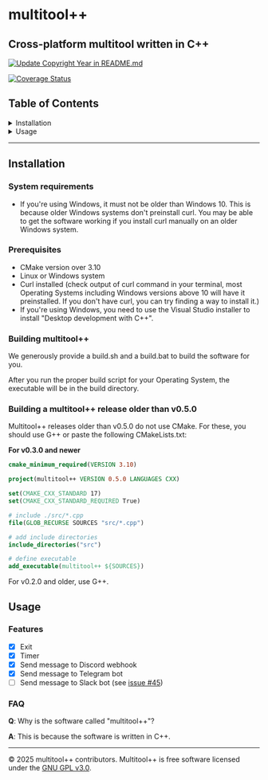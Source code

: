 # multitool++

## Cross-platform multitool written in C++

[![Update Copyright Year in README.md](https://github.com/benja2998/multitoolplusplus/actions/workflows/copyright.yml/badge.svg)](https://github.com/benja2998/multitoolplusplus/actions/workflows/copyright.yml)

[![Coverage Status](https://coveralls.io/repos/github/multitoolplusplus/multitoolplusplus/badge.svg?branch=main)](https://coveralls.io/github/multitoolplusplus/multitoolplusplus?branch=main)

## Table of Contents
<details>
<summary>Installation</summary>
<ul>
    <li><a href="#system-requirements">System Requirements</a></li>
    <li><a href="#prerequisites">Prerequisites</a></li>
    <li><a href="#building-multitool">Building multitool++</a></li>
</ul>
</details>

<details>
<summary>Usage</summary>
<ul>
    <li><a href="#features">Features</a></li>
    <li><a href="#faq">FAQ</a></li>
</ul>
</details>

---

## Installation

### System requirements

- If you're using Windows, it must not be older than Windows 10. This is because older Windows systems don't preinstall curl. You may be able to get the software working if you install curl manually on an older Windows system.

### Prerequisites

- CMake version over 3.10
- Linux or Windows system
- Curl installed (check output of curl command in your terminal, most Operating Systems including Windows versions above 10 will have it preinstalled. If you don't have curl, you can try finding a way to install it.)
- If you're using Windows, you need to use the Visual Studio installer to install "Desktop development with C++".

### Building multitool++

We generously provide a build.sh and a build.bat to build the software for you.

After you run the proper build script for your Operating System, the executable will be in the build directory.

### Building a multitool++ release older than v0.5.0

Multitool++ releases older than v0.5.0 do not use CMake. For these, you should use G++ or paste the following CMakeLists.txt:

**For v0.3.0 and newer**

```cmake
cmake_minimum_required(VERSION 3.10)

project(multitool++ VERSION 0.5.0 LANGUAGES CXX)

set(CMAKE_CXX_STANDARD 17)
set(CMAKE_CXX_STANDARD_REQUIRED True)

# include ./src/*.cpp
file(GLOB_RECURSE SOURCES "src/*.cpp")

# add include directories
include_directories("src")

# define executable
add_executable(multitool++ ${SOURCES})
```

For v0.2.0 and older, use G++.

## Usage

### Features
- [x] Exit
- [x] Timer
- [x] Send message to Discord webhook
- [x] Send message to Telegram bot
- [ ] Send message to Slack bot (see [issue #45](https://github.com/benja2998/multitoolplusplus/issues/45))

### FAQ

**Q**: Why is the software called "multitool++"?

**A**: This is because the software is written in C++.

---
© 2025 multitool++ contributors. Multitool++ is free software licensed under the [GNU GPL v3.0](./LICENSE).
